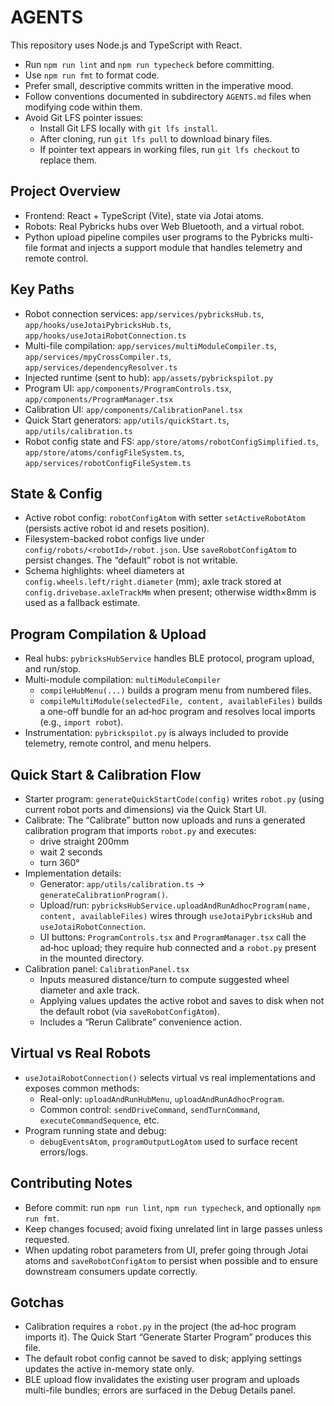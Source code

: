 # AGENTS

This repository uses Node.js and TypeScript with React.

- Run `npm run lint` and `npm run typecheck` before committing.
- Use `npm run fmt` to format code.
- Prefer small, descriptive commits written in the imperative mood.
- Follow conventions documented in subdirectory `AGENTS.md` files when modifying code within them.
- Avoid Git LFS pointer issues:
  - Install Git LFS locally with `git lfs install`.
  - After cloning, run `git lfs pull` to download binary files.
  - If pointer text appears in working files, run `git lfs checkout` to replace them.

## Project Overview

- Frontend: React + TypeScript (Vite), state via Jotai atoms.
- Robots: Real Pybricks hubs over Web Bluetooth, and a virtual robot.
- Python upload pipeline compiles user programs to the Pybricks multi-file format and injects a support module that handles telemetry and remote control.

## Key Paths

- Robot connection services: `app/services/pybricksHub.ts`, `app/hooks/useJotaiPybricksHub.ts`, `app/hooks/useJotaiRobotConnection.ts`
- Multi-file compilation: `app/services/multiModuleCompiler.ts`, `app/services/mpyCrossCompiler.ts`, `app/services/dependencyResolver.ts`
- Injected runtime (sent to hub): `app/assets/pybrickspilot.py`
- Program UI: `app/components/ProgramControls.tsx`, `app/components/ProgramManager.tsx`
- Calibration UI: `app/components/CalibrationPanel.tsx`
- Quick Start generators: `app/utils/quickStart.ts`, `app/utils/calibration.ts`
- Robot config state and FS: `app/store/atoms/robotConfigSimplified.ts`, `app/store/atoms/configFileSystem.ts`, `app/services/robotConfigFileSystem.ts`

## State & Config

- Active robot config: `robotConfigAtom` with setter `setActiveRobotAtom` (persists active robot id and resets position).
- Filesystem-backed robot configs live under `config/robots/<robotId>/robot.json`. Use `saveRobotConfigAtom` to persist changes. The “default” robot is not writable.
- Schema highlights: wheel diameters at `config.wheels.left/right.diameter` (mm); axle track stored at `config.drivebase.axleTrackMm` when present; otherwise width×8mm is used as a fallback estimate.

## Program Compilation & Upload

- Real hubs: `pybricksHubService` handles BLE protocol, program upload, and run/stop.
- Multi-module compilation: `multiModuleCompiler`
  - `compileHubMenu(...)` builds a program menu from numbered files.
  - `compileMultiModule(selectedFile, content, availableFiles)` builds a one-off bundle for an ad‑hoc program and resolves local imports (e.g., `import robot`).
- Instrumentation: `pybrickspilot.py` is always included to provide telemetry, remote control, and menu helpers.

## Quick Start & Calibration Flow

- Starter program: `generateQuickStartCode(config)` writes `robot.py` (using current robot ports and dimensions) via the Quick Start UI.
- Calibrate: The “Calibrate” button now uploads and runs a generated calibration program that imports `robot.py` and executes:
  - drive straight 200mm
  - wait 2 seconds
  - turn 360°
- Implementation details:
  - Generator: `app/utils/calibration.ts` → `generateCalibrationProgram()`.
  - Upload/run: `pybricksHubService.uploadAndRunAdhocProgram(name, content, availableFiles)` wires through `useJotaiPybricksHub` and `useJotaiRobotConnection`.
  - UI buttons: `ProgramControls.tsx` and `ProgramManager.tsx` call the ad‑hoc upload; they require hub connected and a `robot.py` present in the mounted directory.
- Calibration panel: `CalibrationPanel.tsx`
  - Inputs measured distance/turn to compute suggested wheel diameter and axle track.
  - Applying values updates the active robot and saves to disk when not the default robot (via `saveRobotConfigAtom`).
  - Includes a “Rerun Calibrate” convenience action.

## Virtual vs Real Robots

- `useJotaiRobotConnection()` selects virtual vs real implementations and exposes common methods:
  - Real-only: `uploadAndRunHubMenu`, `uploadAndRunAdhocProgram`.
  - Common control: `sendDriveCommand`, `sendTurnCommand`, `executeCommandSequence`, etc.
- Program running state and debug:
  - `debugEventsAtom`, `programOutputLogAtom` used to surface recent errors/logs.

## Contributing Notes

- Before commit: run `npm run lint`, `npm run typecheck`, and optionally `npm run fmt`.
- Keep changes focused; avoid fixing unrelated lint in large passes unless requested.
- When updating robot parameters from UI, prefer going through Jotai atoms and `saveRobotConfigAtom` to persist when possible and to ensure downstream consumers update correctly.

## Gotchas

- Calibration requires a `robot.py` in the project (the ad‑hoc program imports it). The Quick Start “Generate Starter Program” produces this file.
- The default robot config cannot be saved to disk; applying settings updates the active in-memory state only.
- BLE upload flow invalidates the existing user program and uploads multi-file bundles; errors are surfaced in the Debug Details panel.

